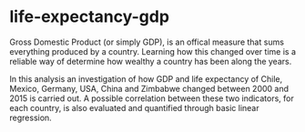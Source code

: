 # life-expectancy-gdp

Gross Domestic Product (or simply GDP), is an offical measure that sums everything produced by a country. Learning how this changed over time is a reliable way of determine how wealthy a country has been along the years.

In this analysis an investigation of how GDP and life expectancy of Chile, Mexico, Germany, USA, China and Zimbabwe changed between 2000 and 2015 is carried out. A possible correlation between these two indicators, for each country, is also evaluated and quantified through basic linear regression.
